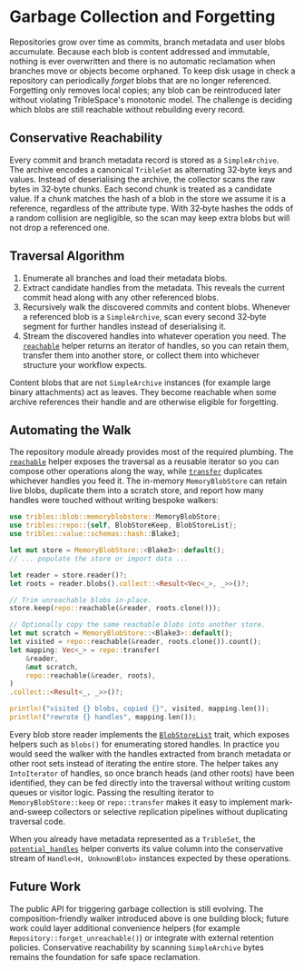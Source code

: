 # Garbage Collection and Forgetting

Repositories grow over time as commits, branch metadata and user blobs
accumulate. Because each blob is content addressed and immutable, nothing is
ever overwritten and there is no automatic reclamation when branches move or
objects become orphaned. To keep disk usage in check a repository can
periodically _forget_ blobs that are no longer referenced. Forgetting only
removes local copies; any blob can be reintroduced later without violating
TribleSpace's monotonic model. The challenge is deciding which blobs are still
reachable without rebuilding every record.

## Conservative Reachability

Every commit and branch metadata record is stored as a `SimpleArchive`. The
archive encodes a canonical `TribleSet` as alternating 32‑byte keys and values.
Instead of deserialising the archive, the collector scans the raw bytes in
32‑byte chunks. Each second chunk is treated as a candidate value. If a chunk
matches the hash of a blob in the store we assume it is a reference, regardless
of the attribute type. With 32‑byte hashes the odds of a random collision are
negligible, so the scan may keep extra blobs but will not drop a referenced one.

## Traversal Algorithm

1. Enumerate all branches and load their metadata blobs.
2. Extract candidate handles from the metadata. This reveals the current commit
   head along with any other referenced blobs.
3. Recursively walk the discovered commits and content blobs. Whenever a
   referenced blob is a `SimpleArchive`, scan every second 32‑byte segment for
   further handles instead of deserialising it.
4. Stream the discovered handles into whatever operation you need. The
   [`reachable`](https://docs.rs/tribles/latest/tribles/repo/fn.reachable.html)
   helper returns an iterator of handles, so you can retain them, transfer
   them into another store, or collect them into whichever structure your
   workflow expects.

Content blobs that are not `SimpleArchive` instances (for example large binary
attachments) act as leaves. They become reachable when some archive references
their handle and are otherwise eligible for forgetting.

## Automating the Walk

The repository module already provides most of the required plumbing. The
[`reachable`](https://docs.rs/tribles/latest/tribles/repo/fn.reachable.html)
helper exposes the traversal as a reusable iterator so you can compose other
operations along the way, while
[`transfer`](https://docs.rs/tribles/latest/tribles/repo/fn.transfer.html)
duplicates whichever handles you feed it. The in-memory `MemoryBlobStore` can
retain live blobs, duplicate them into a scratch store, and report how many
handles were touched without writing bespoke walkers:

```rust
use tribles::blob::memoryblobstore::MemoryBlobStore;
use tribles::repo::{self, BlobStoreKeep, BlobStoreList};
use tribles::value::schemas::hash::Blake3;

let mut store = MemoryBlobStore::<Blake3>::default();
// ... populate the store or import data ...

let reader = store.reader()?;
let roots = reader.blobs().collect::<Result<Vec<_>, _>>()?;

// Trim unreachable blobs in-place.
store.keep(repo::reachable(&reader, roots.clone()));

// Optionally copy the same reachable blobs into another store.
let mut scratch = MemoryBlobStore::<Blake3>::default();
let visited = repo::reachable(&reader, roots.clone()).count();
let mapping: Vec<_> = repo::transfer(
    &reader,
    &mut scratch,
    repo::reachable(&reader, roots),
)
.collect::<Result<_, _>>()?;

println!("visited {} blobs, copied {}", visited, mapping.len());
println!("rewrote {} handles", mapping.len());
```

Every blob store reader implements the
[`BlobStoreList`](https://docs.rs/tribles/latest/tribles/repo/trait.BlobStoreList.html)
trait, which exposes helpers such as `blobs()` for enumerating stored handles.
In practice you would seed the walker with the handles extracted from branch
metadata or other root sets instead of iterating the entire store. The helper
takes any `IntoIterator` of handles, so once branch heads (and other roots) have
been identified, they can be fed directly into the traversal without writing
custom queues or visitor logic. Passing the resulting iterator to
`MemoryBlobStore::keep` or `repo::transfer` makes it easy to implement
mark-and-sweep collectors or selective replication pipelines without duplicating
traversal code.

When you already have metadata represented as a `TribleSet`, the
[`potential_handles`](https://docs.rs/tribles/latest/tribles/repo/fn.potential_handles.html)
helper converts its value column into the conservative stream of
`Handle<H, UnknownBlob>` instances expected by these operations.

## Future Work

The public API for triggering garbage collection is still evolving. The
composition-friendly walker introduced above is one building block; future work
could layer additional convenience helpers (for example
`Repository::forget_unreachable()`) or integrate with external retention
policies. Conservative reachability by scanning `SimpleArchive` bytes remains
the foundation for safe space reclamation.
